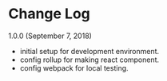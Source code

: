 # Change Log

1.0.0 (September 7, 2018)
- initial setup for development environment.
- config rollup for making react component.
- config webpack for local testing.